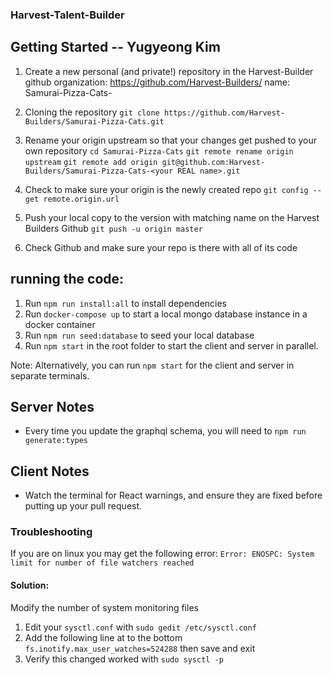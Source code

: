 ### Harvest-Talent-Builder

## Getting Started -- Yugyeong Kim

1. Create a new personal (and private!) repository in the Harvest-Builder github organization: https://github.com/Harvest-Builders/
   name: Samurai-Pizza-Cats-<your REAL name>

1. Cloning the repository
   `git clone https://github.com/Harvest-Builders/Samurai-Pizza-Cats.git`

1. Rename your origin upstream so that your changes get pushed to your own repository
   `cd Samurai-Pizza-Cats`
   `git remote rename origin upstream`
   `git remote add origin git@github.com:Harvest-Builders/Samurai-Pizza-Cats-<your REAL name>.git`

1. Check to make sure your origin is the newly created repo
   `git config --get remote.origin.url`

1. Push your local copy to the version with matching name on the Harvest Builders Github
   `git push -u origin master`

1. Check Github and make sure your repo is there with all of its code

## running the code:

1. Run `npm run install:all` to install dependencies
2. Run `docker-compose up` to start a local mongo database instance in a docker container
3. Run `npm run seed:database` to seed your local database
4. Run `npm start` in the root folder to start the client and server in parallel.

Note: Alternatively, you can run `npm start` for the client and server in separate terminals.

## Server Notes

- Every time you update the graphql schema, you will need to `npm run generate:types`

## Client Notes

- Watch the terminal for React warnings, and ensure they are fixed before putting up your pull request.

### Troubleshooting

If you are on linux you may get the following error: `Error: ENOSPC: System limit for number of file watchers reached`

#### Solution:

Modify the number of system monitoring files

1. Edit your `sysctl.conf` with `sudo gedit /etc/sysctl.conf`
2. Add the following line at to the bottom `fs.inotify.max_user_watches=524288` then save and exit
3. Verify this changed worked with `sudo sysctl -p`
